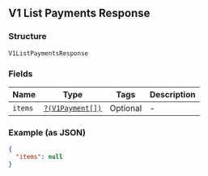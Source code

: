 ## V1 List Payments Response

### Structure

`V1ListPaymentsResponse`

### Fields

| Name | Type | Tags | Description |
|  --- | --- | --- | --- |
| `items` | [`?(V1Payment[])`](/doc/models/v1-payment.md) | Optional | -  |

### Example (as JSON)

```json
{
  "items": null
}
```


